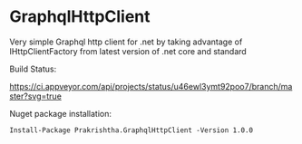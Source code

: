 # GraphqlHttpClient
Very simple Graphql http client for .net by taking advantage of IHttpClientFactory from latest version of .net core and standard

Build Status:

https://ci.appveyor.com/api/projects/status/u46ewl3ymt92poo7/branch/master?svg=true


Nuget package installation:
```
Install-Package Prakrishtha.GraphqlHttpClient -Version 1.0.0
```
